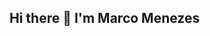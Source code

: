 ## Hi there 👋 I'm Marco Menezes

<!--
Globe Showing Europe Based in São Paulo, Brazil
- 🔭 I’m currently working as a Senior Data Engineer
- 🌱 I’m currently creating rand-engine library
- 💬 Ask me about ...
- 📫 Contact me by email: marcoaurelioreislima@gmail.com
- :linkedin: follow me on linkedin: 
- 😄 Pronouns: ...
- ⚡ Always diving into new tech to stay ahead
--
